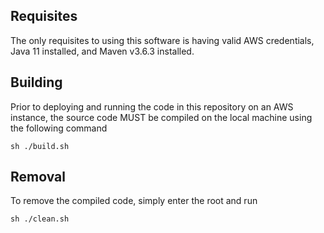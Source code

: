 ## Requisites

The only requisites to using this software is having valid AWS credentials, Java 11 installed, and Maven v3.6.3 installed.

## Building

Prior to deploying and running the code in this repository on an AWS instance, the source code MUST be compiled on the local machine using the following command

    sh ./build.sh

## Removal

To remove the compiled code, simply enter the root and run

    sh ./clean.sh
